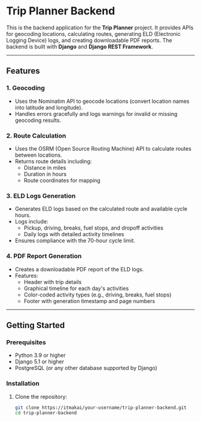 # **Trip Planner Backend**

This is the backend application for the **Trip Planner** project. It provides APIs for geocoding locations, calculating routes, generating ELD (Electronic Logging Device) logs, and creating downloadable PDF reports. The backend is built with **Django** and **Django REST Framework**.

---

## **Features**

### **1. Geocoding**
- Uses the Nominatim API to geocode locations (convert location names into latitude and longitude).
- Handles errors gracefully and logs warnings for invalid or missing geocoding results.

### **2. Route Calculation**
- Uses the OSRM (Open Source Routing Machine) API to calculate routes between locations.
- Returns route details including:
  - Distance in miles
  - Duration in hours
  - Route coordinates for mapping

### **3. ELD Logs Generation**
- Generates ELD logs based on the calculated route and available cycle hours.
- Logs include:
  - Pickup, driving, breaks, fuel stops, and dropoff activities
  - Daily logs with detailed activity timelines
- Ensures compliance with the 70-hour cycle limit.

### **4. PDF Report Generation**
- Creates a downloadable PDF report of the ELD logs.
- Features:
  - Header with trip details
  - Graphical timeline for each day's activities
  - Color-coded activity types (e.g., driving, breaks, fuel stops)
  - Footer with generation timestamp and page numbers

---

## **Getting Started**

### **Prerequisites**
- Python 3.9 or higher
- Django 5.1 or higher
- PostgreSQL (or any other database supported by Django)

### **Installation**
1. Clone the repository:
   ```bash
   git clone https://itmakai/your-username/trip-planner-backend.git
   cd trip-planner-backend